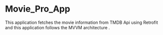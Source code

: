# Movie_Pro_App
This application fetches the movie information from TMDB Api using Retrofit and this application follows the MVVM architecture .

